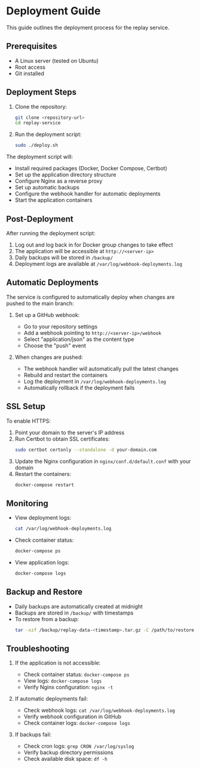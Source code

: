 # Deployment Guide

This guide outlines the deployment process for the replay service.

## Prerequisites

- A Linux server (tested on Ubuntu)
- Root access
- Git installed

## Deployment Steps

1. Clone the repository:
   ```bash
   git clone <repository-url>
   cd replay-service
   ```

2. Run the deployment script:
   ```bash
   sudo ./deploy.sh
   ```

The deployment script will:
- Install required packages (Docker, Docker Compose, Certbot)
- Set up the application directory structure
- Configure Nginx as a reverse proxy
- Set up automatic backups
- Configure the webhook handler for automatic deployments
- Start the application containers

## Post-Deployment

After running the deployment script:

1. Log out and log back in for Docker group changes to take effect
2. The application will be accessible at `http://<server-ip>`
3. Daily backups will be stored in `/backup/`
4. Deployment logs are available at `/var/log/webhook-deployments.log`

## Automatic Deployments

The service is configured to automatically deploy when changes are pushed to the main branch:

1. Set up a GitHub webhook:
   - Go to your repository settings
   - Add a webhook pointing to `http://<server-ip>/webhook`
   - Select "application/json" as the content type
   - Choose the "push" event

2. When changes are pushed:
   - The webhook handler will automatically pull the latest changes
   - Rebuild and restart the containers
   - Log the deployment in `/var/log/webhook-deployments.log`
   - Automatically rollback if the deployment fails

## SSL Setup

To enable HTTPS:

1. Point your domain to the server's IP address
2. Run Certbot to obtain SSL certificates:
   ```bash
   sudo certbot certonly --standalone -d your-domain.com
   ```
3. Update the Nginx configuration in `nginx/conf.d/default.conf` with your domain
4. Restart the containers:
   ```bash
   docker-compose restart
   ```

## Monitoring

- View deployment logs:
  ```bash
  cat /var/log/webhook-deployments.log
  ```
- Check container status:
  ```bash
  docker-compose ps
  ```
- View application logs:
  ```bash
  docker-compose logs
  ```

## Backup and Restore

- Daily backups are automatically created at midnight
- Backups are stored in `/backup/` with timestamps
- To restore from a backup:
  ```bash
  tar -xzf /backup/replay-data-<timestamp>.tar.gz -C /path/to/restore
  ```

## Troubleshooting

1. If the application is not accessible:
   - Check container status: `docker-compose ps`
   - View logs: `docker-compose logs`
   - Verify Nginx configuration: `nginx -t`

2. If automatic deployments fail:
   - Check webhook logs: `cat /var/log/webhook-deployments.log`
   - Verify webhook configuration in GitHub
   - Check container logs: `docker-compose logs`

3. If backups fail:
   - Check cron logs: `grep CRON /var/log/syslog`
   - Verify backup directory permissions
   - Check available disk space: `df -h`
